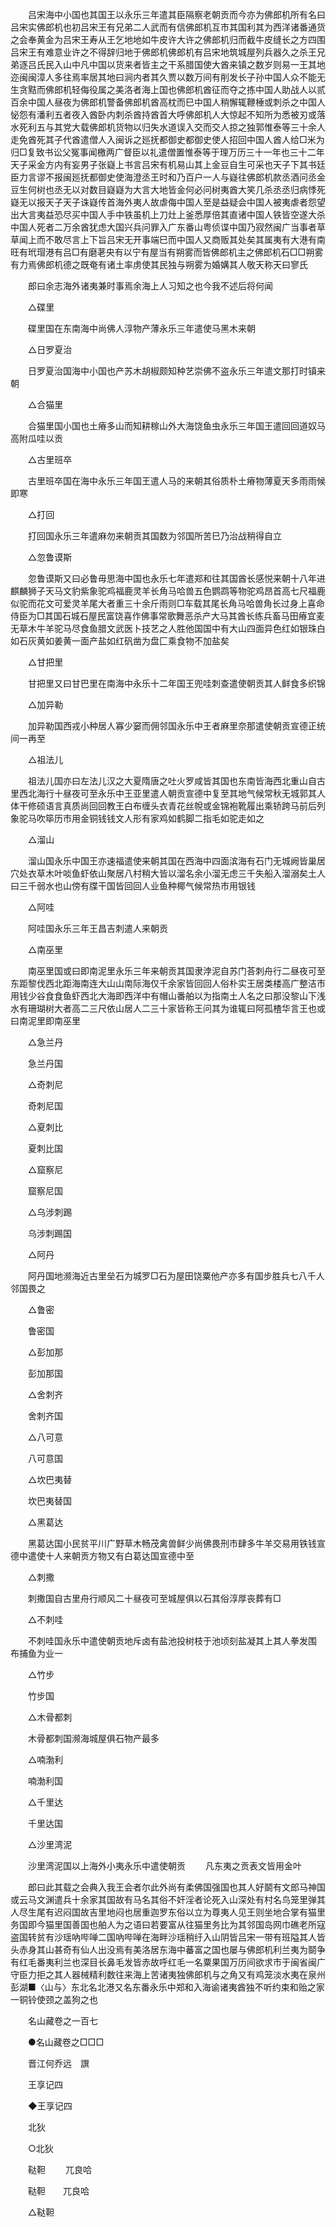 <!-- { "loadSidebar": true } -->
　　吕宋海中小国也其国王以永乐三年遣其臣隔察老朝贡而今亦为佛郎机所有名曰吕宋实佛郎机也初吕宋王有兄弟二人武而有信佛郎机互市其国利其为西洋诸番通货之会奉黄金为吕宋王寿从王乞地地如牛皮许大许之佛郎机归而截牛皮缝长之方四围吕宋王有难意业许之不得辞归地于佛郎机佛郎机有吕宋地筑城屋列兵器久之杀王兄弟逐吕氏民入山中凡中国以货来者皆主之干系腊国使大酋来镇之数岁则易一王其地迩闽闽漳人多往焉率居其地曰涧内者其久贾以数万间有削发长子孙中国人众不能无生贪黠而佛郎机轻侮役属之美洛者海上国也佛郎机酋征而夺之拣中国人助战人以贰百余中国人昼夜为佛郎机警备佛郎机酋高枕而巳中国人稍懈辄鞭棰或刺杀之中国人怭怨有潘利五者夜入酋卧内刺杀酋持酋首大呼佛郎机人大惊起不知所为悉被刃或落水死利五与其党大载佛郎机货物以归失水道误入交而交人掠之独郭惟泰等三十余人走免酋死其子代酋遣僧人入闽诉之廵抚都御史都御史使人招回中国人酋人给□米为归□复致书讼父冤事闻檄两广督臣以礼遣僧置惟泰等于理万历三十一年也三十二年天子采金方内有妄男子张嶷上书言吕宋有机易山其上金豆自生可采也天子下其书廷臣力言谬不报闽廵抚都御史使海澄丞王时和乃百户一人与嶷往佛郎机款丞酒问丞金豆生何树也丞无以对数目嶷嶷为大言大地皆金何必问树夷酋大笑几杀丞丞归病悸死嶷无以报天子天子诛嶷传首海外夷人故虐侮中国人至是益疑会中国人被夷虐者怨望出大言夷益恐尽买中国人手中铁虽机上刀灶上釜悉厚倍其直诸中国人铁皆空遂大杀中国人死者二万余酋犹虑大国兴兵问罪入广东番山粤侦谍中国乃寂然闽广当事者草草闻上而不敢尽言上下旨吕宋无开事端巳而中国人又商贩其处矣其属夷有大港有南旺有玳瑁港有吕□有磨荖央有以宁有屋当有朔雾而皆佛郎机主之佛郎机石□□朔雾有力焉佛郎机德之既奄有诸土率虏使其民独与朔雾为婚媾其人敬天称天曰寥氏 

　　郎曰余志海外诸夷兼时事焉余海上人习知之也今我不述后将何闻 

　　△碟里 

　　碟里国在东南海中尚佛人淳物产薄永乐三年遣使马黑木来朝 

　　△日罗夏治 

　　日罗夏治国海中小国也产苏木胡椒颇知种艺崇佛不盗永乐三年遣文那打时镇来朝 

　　△合猫里 

　　合猫里国小国也土瘠多山而知耕稼山外大海饶鱼虫永乐三年国王遣回回道奴马高附瓜哇以贡 

　　△古里班卒 

　　古里班卒国在海中永乐三年国王遣人马的来朝其俗质朴土瘠物薄夏天多雨雨候即寒 

　　△打回 

　　打回国永乐三年遣麻勿来朝贡其国数为邻国所苦巳乃治战稍得自立 

　　△忽鲁谟斯 

　　忽鲁谟斯又曰必鲁毋思海中国也永乐七年遣郑和往其国酋长感悦来朝十八年进麒麟狮子天马文豹紫象驼鸡福鹿灵羊长角马哈兽五色鹦鹉等物驼鸡昂首高七尺福鹿似驼而花文可爱灵羊尾大者重三十余斤雨则□车载其尾长角马哈兽角长过身上喜命侍臣为□其国石城石屋民富饶喜作佛事常歌舞恶杀产大马其酋长练兵畜马田瘠宜麦无草木牛羊驼马尽食鱼腊文武医卜技艺之人胜他国国中有大山四面异色红如银珠白如石灰黄如姜黄一面产盐如红矾凿为盘匚乘食物不加盐矣 

　　△甘把里 

　　甘把里又曰甘巴里在南海中永乐十二年国王兜哇刺查遣使朝贡其人鲜食多织锦 

　　△加异勒 

　　加异勒国西戎小种居人寡少窭而佣邻国永乐中王者麻里奈那遣使朝贡宣德正统间一再至 

　　△祖法儿 

　　祖法儿国亦曰左法儿汉之大夏隋唐之吐火罗咸皆其国也东南皆海西北重山自古里西北海行十昼夜可至永乐中王亚里遣人朝贡宣德中复至其地气候常秋无城郭其人体干修硕语言真质尚回回教王白布缠头衣青花丝帨或金锦袍靴履出乘轿跨马前后列象驼马吹筚历市用金铜钱钱文人形有家鸡如鹤脚二指毛如驼走如之 

　　△溜山 

　　溜山国永乐中国王亦速福遣使来朝其国在西海中四面滨海有石门无城阙皆巢居穴处衣草木叶啖鱼虾依山聚居八村稍大皆以溜名余小溜无虑三千失船入溜溺矣土人曰三千弱水也山傍有牒干国皆回回人业鱼种椰气候常热市用银钱 

　　△阿哇 

　　阿哇国永乐三年王昌吉刺遣人来朝贡 

　　△南巫里 

　　南巫里国或曰即南泥里永乐三年来朝贡其国隶浡泥自苏门荅刺舟行二昼夜可至东距黎伐西北距海南连大山山南际海仅千余家皆回回人俗朴实王居类楼高广整洁市用钱少谷食食鱼虾西北大海即西洋中有帽山番舶以为指南土人名之曰那没黎山下浅水有珊瑚树大者高二三尺依山居人二三十家皆称王问其为谁辄曰阿孤楂华言王也或曰南泥里即南巫里 

　　△急兰丹 

　　急兰丹国 

　　△奇刺尼 

　　奇刺尼国 

　　△夏刺比 

　　夏刺比国 

　　△窟察尼 

　　窟察尼国 

　　△乌涉刺踢 

　　乌涉刺踢国 

　　△阿丹 

　　阿丹国地濒海近古里垒石为城罗□石为屋田饶粟他产亦多有国步胜兵七八千人邻国畏之 

　　△鲁密 

　　鲁密国 

　　△彭加那 

　　彭加那国 

　　△舍刺齐 

　　舍刺齐国 

　　△八可意 

　　八可意国 

　　△坎巴夷替 

　　坎巴夷替国 

　　△黑葛达 

　　黑葛达国小民贫平川广野草木畅茂禽兽鲜少尚佛畏刑市肆多牛羊交易用铁钱宣德中遣使十人来朝贡方物又有白葛达国宣德中至 

　　△刺撒 

　　刺撒国自古里舟行顺风二十昼夜可至城屋俱以石其俗淳厚丧葬有□ 

　　△不刺哇 

　　不刺哇国永乐中遣使朝贡地斥卤有盐池投树枝于池顷刻盐凝其上其人拳发围　布捕鱼为业一 

　　△竹步 

　　竹步国 

　　△木骨都刺 

　　木骨都刺国濒海城屋俱石物产最多 

　　△喃渤利 

　　喃渤利国 

　　△千里达 

　　千里达国 

　　△沙里湾泥 

　　沙里湾泥国以上海外小夷永乐中遣使朝贡 
　　凡东夷之贡表文皆用金叶 

　　郎曰此其载之会典入我王会者尔此外尚有柔佛国强国也其人好鬬有文郎马神国或云马文渊遣兵十余家其国故有马名其俗不奸淫者论死入山深处有村名鸟笼里弹其人尽生尾有迟闷国故吉里地闷也居重迦罗东俗以立为尊夷人见王则坐地合掌有猫里务国即今猫里国善国也舶人为之语曰若要富从往猫里务比为其邻国岛网巾礁老所寇盗国转贫有沙瑶吶哔啴二国吶哔啴在海畔沙瑶稍纡入山阴皆吕宋一带有班隘其人皆　头赤身其山甚奇有仙人出没焉有美洛居东海中蕃富之国也屡与佛郎机利兰夷为鬬争有红毛番夷利兰也深目长鼻毛发皆赤故呼红毛一名粟果国万历间欲求市于闽省闽广守臣力拒之其人器械精利数往来海上苦诸夷独佛郎机与之角又有鸡笼淡水夷在泉州彭湖■〈山与〉东北名北港又名东番永乐中郑和入海谕诸夷酋独不听约束和贻之家一铜铃使颈之盖狗之也 

　　名山藏卷之一百七 

　　●名山藏卷之□□□ 

　　晋江何乔远　譔 

　　王享记四 

　　◆王享记四 

　　北狄 

　　○北狄 

　　鞑靼 
　　兀良哈 

　　鞑靼　　兀良哈 

　　△鞑靼 

